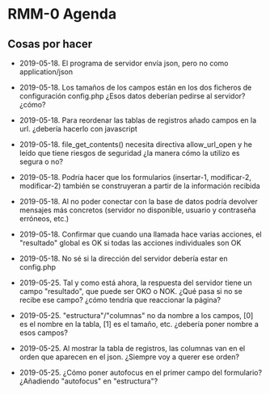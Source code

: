 ﻿# RMM-0 Agenda

## Cosas por hacer

* 2019-05-18. El programa de servidor envía json, pero no como application/json
* 2019-05-18. Los tamaños de los campos están en los dos ficheros de configuración config.php
  ¿Esos datos deberían pedirse al servidor? ¿cómo?
* 2019-05-18. Para reordenar las tablas de registros añado campos en la url.
  ¿debería hacerlo con javascript
* 2019-05-18. file_get_contents() necesita directiva allow_url_open y he leído que tiene riesgos de seguridad
  ¿la manera cómo la utilizo es segura o no?
* 2019-05-18. Podría hacer que los formularios (insertar-1, modificar-2, modificar-2) también se construyeran a partir de la información recibida
* 2019-05-18. Al no poder conectar con la base de datos podría devolver mensajes más concretos (servidor no disponible, usuario y contraseña erróneos, etc.)
* 2019-05-18. Confirmar que cuando una llamada hace varias acciones, el "resultado" global es OK si todas las acciones individuales son OK
* 2019-05-18. No sé si la dirección del servidor debería estar en config.php

* 2019-05-25. Tal y como está ahora, la respuesta del servidor tiene un campo "resultado", que puede ser OKO o NOK. ¿Qué pasa si no se recibe ese campo? ¿cómo tendría que reaccionar la página?
* 2019-05-25. "estructura"/"columnas" no da nombre a los campos, [0] es el nombre en la tabla, [1] es el tamaño, etc. ¿debería poner nombre a esos campos?
* 2019-05-25. Al mostrar la tabla de registros, las columnas van en el orden que aparecen en el json.  ¿Siempre voy a querer ese orden?
* 2019-05-25. ¿Cómo poner autofocus en el primer campo del formulario? ¿Añadiendo "autofocus" en "estructura"?

